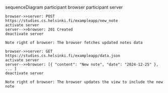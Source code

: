sequenceDiagram
    participant browser
    participant server

    browser->>server: POST https://studies.cs.helsinki.fi/exampleapp/new_note
    activate server
    server-->>browser: 201 Created
    deactivate server

    Note right of browser: The browser fetches updated notes data

    browser->>server: GET https://studies.cs.helsinki.fi/exampleapp/data.json
    activate server
    server-->>browser: [{ "content": "New note", "date": "2024-12-25" }, ... ]
    deactivate server

    Note right of browser: The browser updates the view to include the new note
